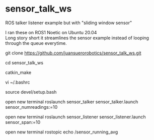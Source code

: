 # sensor_talk_ws
ROS talker listener example but with "sliding window sensor"

I ran these on ROS1 Noetic on Ubuntu 20.04  
Long story short it streamlines the sensor example instead of looping through the queue everytime.


git clone https://github.com/juansuerorobotics/sensor_talk_ws.git

cd sensor_talk_ws

catkin_make

vi ~/.bashrc

source devel/setup.bash

open new terminal
roslaunch sensor_talker sensor_talker.launch sensor_numreadings:=10

open new terminal 
roslaunch sensor_listener sensor_listener.launch sensor_span:=10

open new terminal 
rostopic echo /sensor_running_avg

